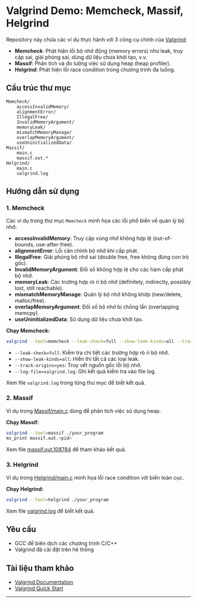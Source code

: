 # Valgrind Demo: Memcheck, Massif, Helgrind

Repository này chứa các ví dụ thực hành với 3 công cụ chính của [Valgrind](https://valgrind.org/):

- **Memcheck**: Phát hiện lỗi bộ nhớ động (memory errors) như leak, truy cập sai, giải phóng sai, dùng dữ liệu chưa khởi tạo, v.v.
- **Massif**: Phân tích và đo lường việc sử dụng heap (heap profiler).
- **Helgrind**: Phát hiện lỗi race condition trong chương trình đa luồng.

## Cấu trúc thư mục

```
Memcheck/
    accessInvalidMemory/
    alignmentError/
    IllegalFree/
    InvalidMemoryArgument/
    memoryLeak/
    mismatchMemoryManage/
    overlapMemoryArgument/
    useUninitializedData/
Massif/
    main.c
    massif.out.*
Helgrind/
    main.c
    valgrind.log
```

## Hướng dẫn sử dụng

### 1. Memcheck

Các ví dụ trong thư mục `Memcheck` minh họa các lỗi phổ biến về quản lý bộ nhớ:

- **accessInvalidMemory**: Truy cập vùng nhớ không hợp lệ (out-of-bounds, use-after-free).
- **alignmentError**: Lỗi căn chỉnh bộ nhớ khi cấp phát.
- **IllegalFree**: Giải phóng bộ nhớ sai (double free, free không đúng con trỏ gốc).
- **InvalidMemoryArgument**: Đối số không hợp lệ cho các hàm cấp phát bộ nhớ.
- **memoryLeak**: Các trường hợp rò rỉ bộ nhớ (definitely, indirectly, possibly lost, still reachable).
- **mismatchMemoryManage**: Quản lý bộ nhớ không khớp (new/delete, malloc/free).
- **overlapMemoryArgument**: Đối số bộ nhớ bị chồng lấn (overlapping memcpy).
- **useUninitializedData**: Sử dụng dữ liệu chưa khởi tạo.

**Chạy Memcheck:**
```sh
valgrind --tool=memcheck --leak-check=full --show-leak-kinds=all --track-origins=yes --log-file=valgrind.log ./your_program
```
- `--leak-check=full`: Kiểm tra chi tiết các trường hợp rò rỉ bộ nhớ.
- `--show-leak-kinds=all`: Hiển thị tất cả các loại leak.
- `--track-origins=yes`: Truy vết nguồn gốc lỗi bộ nhớ.
- `--log-file=valgrind.log`: Ghi kết quả kiểm tra vào file log.

Xem file `valgrind.log` trong từng thư mục để biết kết quả.

### 2. Massif

Ví dụ trong [Massif/main.c](Massif/main.c) dùng để phân tích việc sử dụng heap.

**Chạy Massif:**
```sh
valgrind --tool=massif ./your_program
ms_print massif.out.<pid>
```
Xem file [massif.out.108784](Massif/massif.out.108784) để tham khảo kết quả.

### 3. Helgrind

Ví dụ trong [Helgrind/main.c](Helgrind/main.c) minh họa lỗi race condition với biến toàn cục.

**Chạy Helgrind:**
```sh
valgrind --tool=helgrind ./your_program
```
Xem file [valgrind.log](Helgrind/valgrind.log) để biết kết quả.

## Yêu cầu

- GCC để biên dịch các chương trình C/C++
- Valgrind đã cài đặt trên hệ thống

## Tài liệu tham khảo

- [Valgrind Documentation](https://valgrind.org/docs/manual/manual.html)
- [Valgrind Quick Start](https://valgrind.org/docs/manual/quick-start.html)

---

